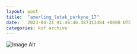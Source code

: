 ```yaml
---
layout:	post
title:	"amerling_letak_purkyne_17"
date:	2023-04-21 01:48:46.487313484 +0000 UTC
categories:	kof archive
---
```


![Image Alt](https://k0f.github.io/assets/amerling_letak_purkyne_17.png)